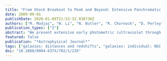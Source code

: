 ```yaml
---
title: "From Shock Breakout to Peak and Beyond: Extensive Panchromatic Observations of the Type Ib Supernova 2008D Associated with Swift X-ray Transient 080109"
date: 2009-09-01
publishDate: 2020-01-09T21:52:32.938730Z
authors: ["M. Modjaz", "W. Li", "N. Butler", "R. Chornock", "D. Perley", "S. Blondin", "J. S. Bloom", "A. V. Filippenko", "R. P. Kirshner", "D. Kocevski", "D. Poznanski", "M. Hicken", "R. J. Foley", "G. S. Stringfellow", "P. Berlind", "D. Barrado y Navascues", "C. H. Blake", "H. Bouy", "W. R. Brown", "P. Challis", "H. Chen", "W. H. de Vries", "P. Dufour", "E. Falco", "A. Friedman", "M. Ganeshalingam", "P. Garnavich", "B. Holden", "G. Illingworth", "N. Lee", "J. Liebert", "G. H. Marion", "S. S. Olivier", "J. X. Prochaska", "J. M. Silverman", "N. Smith", "D. Starr", "T. N. Steele", "A. Stockton", "G. G. Williams", "W. M. Wood-Vasey"]
publication_types: ["2"]
abstract: "We present extensive early photometric (ultraviolet through near- infrared) and spectroscopic (optical and near-infrared) data on supernova (SN) 2008D as well as X-ray data analysis on the associated Swift X-ray transient (XRT) 080109. Our data span a time range of 5 hr before the detection of the X-ray transient to 150 days after its detection, and a detailed analysis allowed us to derive constraints on the nature of the SN and its progenitor; throughout we draw comparisons with results presented in the literature and find several key aspects that differ. We show that the X-ray spectrum of XRT 080109 can be fit equally well by an absorbed power law or a superposition of about equal parts of both power law and blackbody. Our data first established that SN 2008D is a spectroscopically normal SN Ib (i.e., showing conspicuous He lines) and showed that SN 2008D had a relatively long rise time of 18 days and a modest optical peak luminosity. The early-time light curves of the SN are dominated by a cooling stellar envelope (for Δt≈0.1-4 days, most pronounced in the blue bands) followed by $^56$Ni decay. We construct a reliable measurement of the bolometric output for this stripped-envelope SN, and, combined with estimates of E $_K$ and M $_ej$ from the literature, estimate the stellar radius R $_sstarf$ of its probable Wolf-Rayet progenitor. According to the model of Waxman et al. and Chevalier &amp; Fransson, we derive R $^W07$ $_sstarf$ = 1.2 ± 0.7R $_sun$ and R $^CF08$ $_sstarf$ = 12 ± 7 R $_sun$, respectively; the latter being more in line with typical WN stars. Spectra obtained at three and four months after maximum light show double-peaked oxygen lines that we associate with departures from spherical symmetry, as has been suggested for the inner ejecta of a number of SN Ib cores."
featured: false
publication: "*Astrophysical Journal*"
tags: ["galaxies: distances and redshifts", "galaxies: individual: NGC 2770", "supernovae: general", "supernovae: individual: SN 2008D", "Astrophysics"]
doi: "10.1088/0004-637X/702/1/226"
---
```


